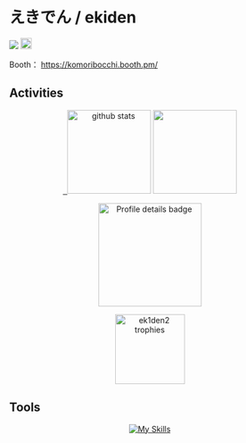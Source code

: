 # えきでん / ekiden

<p align="left">
  <a href="https://github.com/ek1den2"><img src="https://komarev.com/ghpvc/?username=ek1den2" /></a>
  <a href="https://x.com/ek1den2"><img height="20" src="https://img.shields.io/twitter/follow/ek1den2?style=flat&logo=X" /></a> 
</p>

Booth：
https://komoribocchi.booth.pm/

## Activities

<p align="center">
  <a href="https://github.com/anuraghazra/github-readme-stats">
    <img alt="github stats" height="150px" src="https://github-readme-stats.vercel.app/api?username=ek1den2&count_private=true&show_icons=true&custom_title=GitHub%20Stats&theme=great-gatsby&bg_color=222222&hide_border=true" /></a>
  <a href="https://github.com/Ashutosh00710/github-readme-activity-graph">
    <img height="150px" src="https://github-readme-activity-graph.vercel.app/graph?username=ek1den2&bg_color=222222&color=ffb74d&line=ffd95b&point=ffa726&area=true&radius=14&area_color=ffd95b&hide_title=true&days=20&hide_border=true" /></a>
</p>

<p align="center">
  <a href="https://github.com/vn7n24fzkq/github-profile-summary-cards">
    <img height="185px" src="http://github-profile-summary-cards.vercel.app/api/cards/profile-details?username=ek1den2&theme=gruvbox" alt="Profile details badge"/></a>
</p>

<p align="center">
  <a href="https://github.com/ryo-ma/github-profile-trophy">
  <img height="125px" src="https://github-profile-trophy.vercel.app/?username=ek1den2&theme=onedark&row=1&column=6&no-frame=true&rank=-?,-C" alt="ek1den2 trophies"/></a>
</p>


## Tools

<p align="center">
  <a href="https://github.com/tandpfun/skill-icons">
  <img src="https://skillicons.dev/icons?i=python,blender,unity,anaconda,pytorch,opencv,vscode,pycharm,photoshop,cpp,git,github,unrealengine,docker,notion,ubuntu,latex&theme=dark" alt="My Skills" /></a>
</p>
